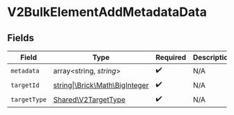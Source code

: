 # V2BulkElementAddMetadataData


## Fields

| Field                                                              | Type                                                               | Required                                                           | Description                                                        |
| ------------------------------------------------------------------ | ------------------------------------------------------------------ | ------------------------------------------------------------------ | ------------------------------------------------------------------ |
| `metadata`                                                         | array<string, *string*>                                            | :heavy_check_mark:                                                 | N/A                                                                |
| `targetId`                                                         | [string\|\Brick\Math\BigInteger](../../Models/Shared/V2TargetId.md) | :heavy_check_mark:                                                 | N/A                                                                |
| `targetType`                                                       | [Shared\V2TargetType](../../Models/Shared/V2TargetType.md)         | :heavy_check_mark:                                                 | N/A                                                                |